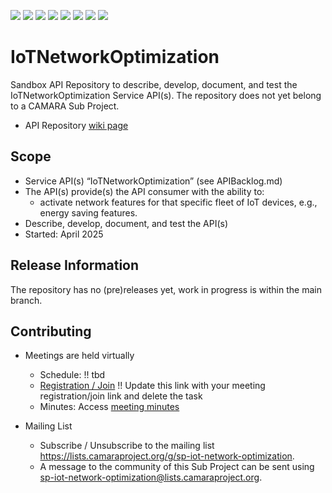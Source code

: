 <a href="https://github.com/camaraproject/IoTNetworkOptimization/commits/" title="Last Commit"><img src="https://img.shields.io/github/last-commit/camaraproject/IoTNetworkOptimization?style=plastic"></a>
<a href="https://github.com/camaraproject/IoTNetworkOptimization/issues" title="Open Issues"><img src="https://img.shields.io/github/issues/camaraproject/IoTNetworkOptimization?style=plastic"></a>
<a href="https://github.com/camaraproject/IoTNetworkOptimization/pulls" title="Open Pull Requests"><img src="https://img.shields.io/github/issues-pr/camaraproject/IoTNetworkOptimization?style=plastic"></a>
<a href="https://github.com/camaraproject/IoTNetworkOptimization/graphs/contributors" title="Contributors"><img src="https://img.shields.io/github/contributors/camaraproject/IoTNetworkOptimization?style=plastic"></a>
<a href="https://github.com/camaraproject/IoTNetworkOptimization" title="Repo Size"><img src="https://img.shields.io/github/repo-size/camaraproject/IoTNetworkOptimization?style=plastic"></a>
<a href="https://github.com/camaraproject/IoTNetworkOptimization/blob/main/LICENSE" title="License"><img src="https://img.shields.io/badge/License-Apache%202.0-green.svg?style=plastic"></a>
<a href="https://github.com/camaraproject/IoTNetworkOptimization/releases/latest" title="Latest Release"><img src="https://img.shields.io/github/release/camaraproject/IoTNetworkOptimization?style=plastic"></a>
<a href="https://github.com/camaraproject/Governance/blob/main/ProjectStructureAndRoles.md" title="Sandbox API Repository"><img src="https://img.shields.io/badge/Sandbox%20API%20Repository-yellow?style=plastic"></a>

# IoTNetworkOptimization

Sandbox API Repository to describe, develop, document, and test the IoTNetworkOptimization Service API(s). The repository does not yet belong to a CAMARA Sub Project.

* API Repository [wiki page](https://lf-camaraproject.atlassian.net/wiki/x/AYCzBw) 

## Scope

* Service API(s) “IoTNetworkOptimization” (see APIBacklog.md) 
* The API(s) provide(s) the API consumer with the ability to:  
  * activate network features for that specific fleet of IoT devices, e.g., energy saving features.
* Describe, develop, document, and test the API(s)
* Started: April 2025
<!-- * Incubating stage since: {{incubation date}} --> 

## Release Information

The repository has no (pre)releases yet, work in progress is within the main branch.
<!-- Optional: an explicit listing of the latest (pre-)release with additional information, e.g. links to the API definitions -->
<!-- In addition use/uncomment one or multiple the following alternative options when becoming applicable -->
<!-- Pre-releases of this sub project are available in https://github.com/camaraproject/IoTNetworkOptimization/releases -->
<!-- The latest public release is available here: https://github.com/camaraproject/IoTNetworkOptimization/releases/latest -->
<!-- For changes see [CHANGELOG.md](https://github.com/camaraproject/IoTNetworkOptimization/blob/main/CHANGELOG.md) -->

## Contributing

* Meetings are held virtually <!-- for new, independent Sandbox API repositories request a meeting link from the LF admin team or replace the information with the existing meeting information of the Sub Project -->

  * Schedule: !! tbd
  * [Registration / Join](https://zoom-lfx.platform.linuxfoundation.org/meetings/telcoapi) !! Update this link with your meeting registration/join link and delete the task
  * Minutes: Access [meeting minutes](https://lf-camaraproject.atlassian.net/wiki/x/T4CzBw)
* Mailing List
  * Subscribe / Unsubscribe to the mailing list <https://lists.camaraproject.org/g/sp-iot-network-optimization>.
  * A message to the community of this Sub Project can be sent using <sp-iot-network-optimization@lists.camaraproject.org>.
